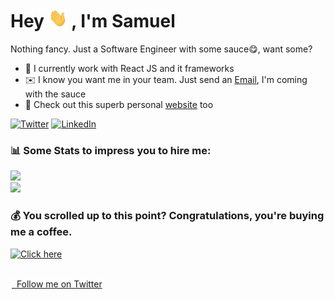 # Hey <img src="https://github.com/timokonkwo/timokonkwo/blob/main/wave.gif" width="30px" height="30px"> , I'm Samuel

<p align="left">Nothing fancy. Just a Software Engineer with some sauce😋, want some?</p>

* 🧠 I currently work with React JS and it frameworks
* ✉️ I know you want me in your team. Just send an [Email](mailto:techiesam.dev@gmail.com), I'm coming with the sauce
* 🧔 Check out this superb personal [website](https://www.techiesam.vercel.app) too

[![Twitter](https://img.shields.io/badge/Twitter-%231DA1F2.svg?logo=Twitter&logoColor=white)](https://twitter.com/techie_sam) 
[![LinkedIn](https://img.shields.io/badge/LinkedIn-%230077B5.svg?logo=linkedin&logoColor=white)](https://linkedin.com/in/techie-sam)

### 📊 Some Stats to impress you to hire me:
![](https://github-readme-stats.vercel.app/api?username=techie-sam&theme=react&hide_border=false&include_all_commits=true&count_private=true)<br/>
![](https://github-readme-streak-stats.herokuapp.com/?user=techie-sam&theme=react&hide_border=false)<br/>

### 💰 You scrolled up to this point? Congratulations, you're buying me a coffee.
[![Click here](https://img.shields.io/badge/Buy%20Me%20a%20Coffee-ffdd00?style=for-the-badge&logo=buy-me-a-coffee&logoColor=black)](https://www.buymeacoffee.com/techiesam) 

<br />
<a href="https://twitter.com/techie_sam" target="blank" style="border:2px solid white">
    &nbsp;&nbsp;Follow me on Twitter
</a>
